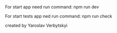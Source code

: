 For start app need run command:
npm run dev

For start tests app ned run command:
npm run check

created by Yaroslav Verbytskyi
